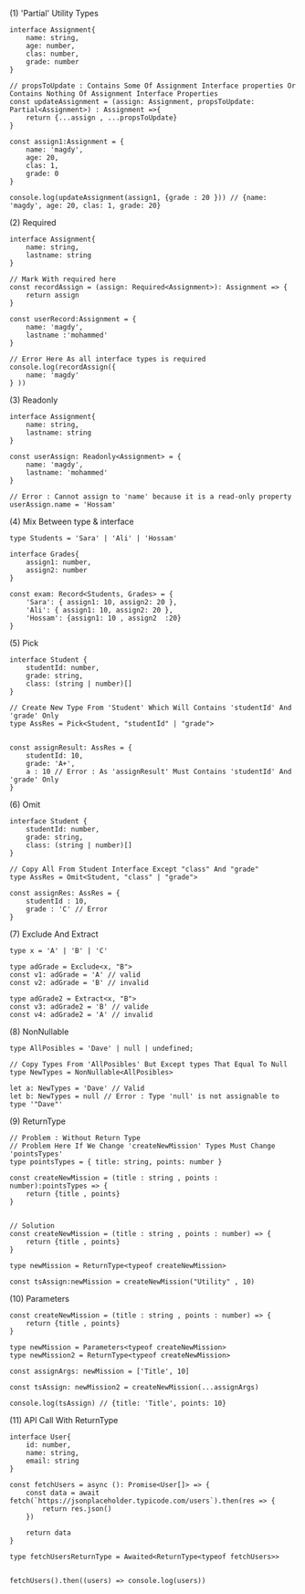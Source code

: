 (1) 'Partial' Utility Types

    interface Assignment{
        name: string,
        age: number,
        clas: number,
        grade: number
    }

    // propsToUpdate : Contains Some Of Assignment Interface properties Or Contains Nothing Of Assignment Interface Properties
    const updateAssignment = (assign: Assignment, propsToUpdate: Partial<Assignment>) : Assignment =>{
        return {...assign , ...propsToUpdate}
    }

    const assign1:Assignment = {
        name: 'magdy',
        age: 20,
        clas: 1,
        grade: 0
    }

    console.log(updateAssignment(assign1, {grade : 20 })) // {name: 'magdy', age: 20, clas: 1, grade: 20}

(2) Required 

    interface Assignment{
        name: string,
        lastname: string
    }

    // Mark With required here
    const recordAssign = (assign: Required<Assignment>): Assignment => {
        return assign
    }

    const userRecord:Assignment = {
        name: 'magdy',
        lastname :'mohammed'
    } 

    // Error Here As all interface types is required
    console.log(recordAssign({
        name: 'magdy'
    } ))


(3) Readonly

    interface Assignment{
        name: string,
        lastname: string
    }

    const userAssign: Readonly<Assignment> = {
        name: 'magdy',
        lastname: 'mohammed'
    }

    // Error : Cannot assign to 'name' because it is a read-only property
    userAssign.name = 'Hossam'


(4) Mix Between type & interface

    type Students = 'Sara' | 'Ali' | 'Hossam'

    interface Grades{
        assign1: number,
        assign2: number
    }

    const exam: Record<Students, Grades> = {
        'Sara': { assign1: 10, assign2: 20 },
        'Ali': { assign1: 10, assign2: 20 },
        'Hossam': {assign1: 10 , assign2  :20}
    }


(5) Pick

    interface Student {
        studentId: number,
        grade: string,
        class: (string | number)[]
    }

    // Create New Type From 'Student' Which Will Contains 'studentId' And 'grade' Only
    type AssRes = Pick<Student, "studentId" | "grade">


    const assignResult: AssRes = {
        studentId: 10,
        grade: 'A+',
        a : 10 // Error : As 'assignResult' Must Contains 'studentId' And 'grade' Only
    } 


(6) Omit

    interface Student {
        studentId: number,
        grade: string,
        class: (string | number)[]
    }

    // Copy All From Student Interface Except "class" And "grade"
    type AssRes = Omit<Student, "class" | "grade">

    const assignRes: AssRes = {
        studentId : 10,
        grade : 'C' // Error
    } 


(7) Exclude And Extract

    type x = 'A' | 'B' | 'C'

    type adGrade = Exclude<x, "B">
    const v1: adGrade = 'A' // valid
    const v2: adGrade = 'B' // invalid

    type adGrade2 = Extract<x, "B">
    const v3: adGrade2 = 'B' // valide
    const v4: adGrade2 = 'A' // invalid


(8) NonNullable


    type AllPosibles = 'Dave' | null | undefined;

    // Copy Types From 'AllPosibles' But Except types That Equal To Null
    type NewTypes = NonNullable<AllPosibles>

    let a: NewTypes = 'Dave' // Valid
    let b: NewTypes = null // Error : Type 'null' is not assignable to type '"Dave"'


(9) ReturnType

    // Problem : Without Return Type
    // Problem Here If We Change 'createNewMission' Types Must Change 'pointsTypes'
    type pointsTypes = { title: string, points: number }

    const createNewMission = (title : string , points : number):pointsTypes => {
        return {title , points}
    }


    // Solution
    const createNewMission = (title : string , points : number) => {
        return {title , points}
    }

    type newMission = ReturnType<typeof createNewMission>
 
    const tsAssign:newMission = createNewMission("Utility" , 10)


(10) Parameters

    const createNewMission = (title : string , points : number) => {
        return {title , points}
    }

    type newMission = Parameters<typeof createNewMission>
    type newMission2 = ReturnType<typeof createNewMission>

    const assignArgs: newMission = ['Title', 10]

    const tsAssign: newMission2 = createNewMission(...assignArgs)

    console.log(tsAssign) // {title: 'Title', points: 10}


(11) API Call With ReturnType

    interface User{
        id: number,
        name: string,
        email: string
    }

    const fetchUsers = async (): Promise<User[]> => {
        const data = await fetch(`https://jsonplaceholder.typicode.com/users`).then(res => {
            return res.json()
        })

        return data
    }

    type fetchUsersReturnType = Awaited<ReturnType<typeof fetchUsers>>


    fetchUsers().then((users) => console.log(users))